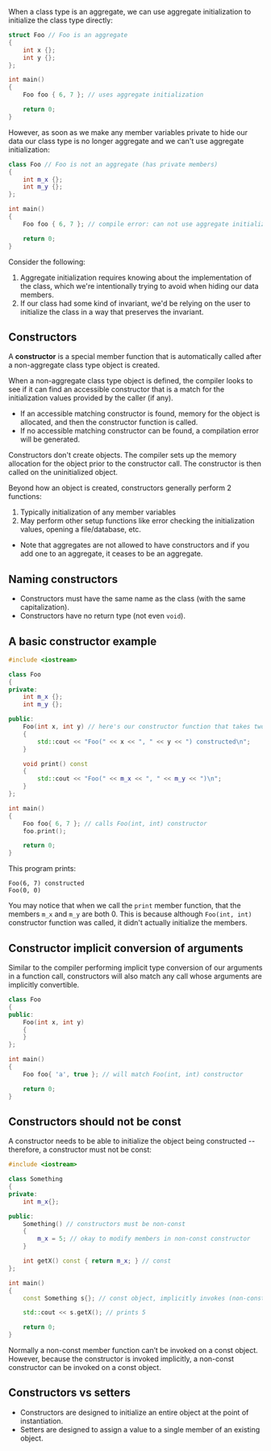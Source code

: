 When a class type is an aggregate, we can use aggregate initialization to initialize the class type directly:
```cpp
struct Foo // Foo is an aggregate
{
    int x {};
    int y {};
};

int main()
{
    Foo foo { 6, 7 }; // uses aggregate initialization

    return 0;
}
```

However, as soon as we make any member variables private to hide our data our class type is no longer aggregate and we can't use aggregate initialization:
```cpp
class Foo // Foo is not an aggregate (has private members)
{
    int m_x {};
    int m_y {};
};

int main()
{
    Foo foo { 6, 7 }; // compile error: can not use aggregate initialization

    return 0;
}
```

Consider  the following:
1. Aggregate initialization requires knowing about the implementation of the class, which we're intentionally trying to avoid when hiding our data members.
2. If our class had some kind of invariant, we'd be relying on the user to initialize the class in a way that preserves the invariant.

## Constructors

A **constructor** is a special member function that is automatically called after a non-aggregate class type object is created.

When a non-aggregate class type object is defined, the compiler looks to see if it can find an accessible constructor that is a match for the initialization values provided by the caller (if any).
- If an accessible matching constructor is found, memory for the object is allocated, and then the constructor function is called.
- If no accessible matching constructor can be found, a compilation error will be generated.

Constructors don't create objects. The compiler sets up the memory allocation for the object prior to the constructor call. The constructor is then called on the uninitialized object.

Beyond how an object is created, constructors generally perform 2 functions:
1. Typically initialization of any member variables
2. May perform other setup functions like error checking the initialization values, opening a file/database, etc.

- Note that aggregates are not allowed to have constructors and if you add one to an aggregate, it ceases to be an aggregate.

## Naming constructors

- Constructors must have the same name as the class (with the same capitalization).
- Constructors have no return type (not even `void`).

## A basic constructor example

```cpp
#include <iostream>

class Foo
{
private:
    int m_x {};
    int m_y {};

public:
    Foo(int x, int y) // here's our constructor function that takes two initializers
    {
        std::cout << "Foo(" << x << ", " << y << ") constructed\n";
    }

    void print() const
    {
        std::cout << "Foo(" << m_x << ", " << m_y << ")\n";
    }
};

int main()
{
    Foo foo{ 6, 7 }; // calls Foo(int, int) constructor
    foo.print();

    return 0;
}
```

This program prints:
```
Foo(6, 7) constructed
Foo(0, 0)
```

You may notice that when we call the `print` member function, that the members `m_x` and `m_y` are both 0. This is because although `Foo(int, int)` constructor function was called, it didn't actually initialize the members.

## Constructor implicit conversion of arguments

Similar to the compiler performing implicit type conversion of our arguments in a function call, constructors will also match any call whose arguments are implicitly convertible.

```cpp
class Foo
{
public:
    Foo(int x, int y)
    {
    }
};

int main()
{
    Foo foo{ 'a', true }; // will match Foo(int, int) constructor

    return 0;
}
```

## Constructors should not be const

A constructor needs to be able to initialize the object being constructed -- therefore, a constructor must not be const:
```cpp
#include <iostream>

class Something
{
private:
    int m_x{};

public:
    Something() // constructors must be non-const
    {
        m_x = 5; // okay to modify members in non-const constructor
    }

    int getX() const { return m_x; } // const
};

int main()
{
    const Something s{}; // const object, implicitly invokes (non-const) constructor

    std::cout << s.getX(); // prints 5

    return 0;
}
```

Normally a non-const member function can’t be invoked on a const object. However, because the constructor is invoked implicitly, a non-const constructor can be invoked on a const object.

## Constructors vs setters

- Constructors are designed to initialize an entire object at the point of instantiation.
- Setters are designed to assign a value to a single member of an existing object.
